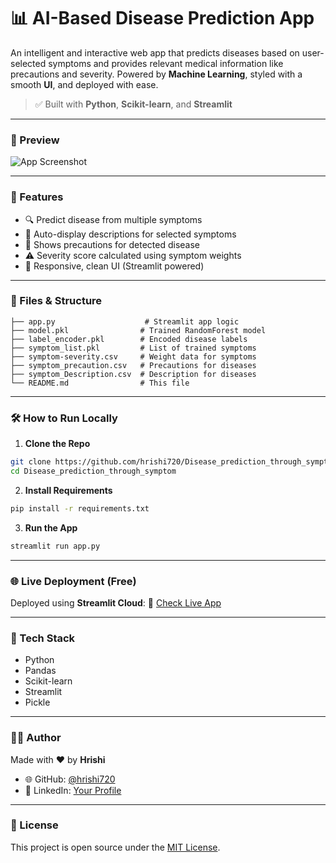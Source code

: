 # 📊 AI-Based Disease Prediction App

An intelligent and interactive web app that predicts diseases based on user-selected symptoms and provides relevant medical information like precautions and severity. Powered by **Machine Learning**, styled with a smooth **UI**, and deployed with ease.

> ✅ Built with **Python**, **Scikit-learn**, and **Streamlit**

---

### 🔮 Preview

![App Screenshot](https://github.com/hrishi720/Disease_prediction_through_symptom/assets/YOUR_IMAGE_LINK_HERE)

---

### 🚀 Features

* 🔍 Predict disease from multiple symptoms
* 💬 Auto-display descriptions for selected symptoms
* 💊 Shows precautions for detected disease
* ⚠️ Severity score calculated using symptom weights
* 🎨 Responsive, clean UI (Streamlit powered)

---

### 📂 Files & Structure

```
├── app.py                    # Streamlit app logic
├── model.pkl                # Trained RandomForest model
├── label_encoder.pkl        # Encoded disease labels
├── symptom_list.pkl         # List of trained symptoms
├── symptom-severity.csv     # Weight data for symptoms
├── symptom_precaution.csv   # Precautions for diseases
├── symptom_Description.csv  # Description for diseases
└── README.md                # This file
```

---

### 🛠️ How to Run Locally

1. **Clone the Repo**

```bash
git clone https://github.com/hrishi720/Disease_prediction_through_symptom.git
cd Disease_prediction_through_symptom
```

2. **Install Requirements**

```bash
pip install -r requirements.txt
```

3. **Run the App**

```bash
streamlit run app.py
```

---

### 🌐 Live Deployment (Free)

Deployed using **Streamlit Cloud**:
🔗 [Check Live App](https://hrishi720-disease-prediction.streamlit.app)

---

### 🧠 Tech Stack

* Python
* Pandas
* Scikit-learn
* Streamlit
* Pickle

---

### 🤛‍♂️ Author

Made with ❤️ by **Hrishi**

* 🌐 GitHub: [@hrishi720](https://github.com/hrishi720)
* 💋 LinkedIn: [Your Profile](https://linkedin.com/in/YOUR-LINK)

---

### 📄 License

This project is open source under the [MIT License](LICENSE).
